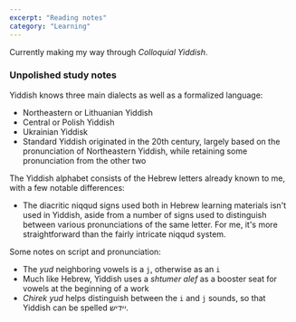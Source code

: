 ```yaml
---
excerpt: "Reading notes"
category: "Learning"
---
```

Currently making my way through _Colloquial Yiddish_.

### Unpolished study notes

Yiddish knows three main dialects as well as a formalized language:
- Northeastern or Lithuanian Yiddish
- Central or Polish Yiddish
- Ukrainian Yiddisk
- Standard Yiddish originated in the 20th century, largely based on the pronunciation of Northeastern Yiddish, while retaining some pronunciation from the other two

The Yiddish alphabet consists of the Hebrew letters already known to me, with a few notable differences:
- The diacritic niqqud signs used both in Hebrew learning materials isn't used in Yiddish, aside from a number of signs used to distinguish between various pronunciations of the same letter. For me, it's more straightforward than the fairly intricate niqqud system.

Some notes on script and pronunciation:
- The *yud* neighboring vowels is a `j`, otherwise as an `i`
- Much like Hebrew, Yiddish uses a *shtumer alef* as a booster seat for vowels at the beginning of a work
- *Chirek yud* helps distinguish between the `i` and `j` sounds, so that Yiddish can be spelled _יידיש_.